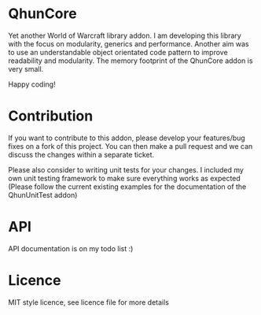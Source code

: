# QhunCore

Yet another World of Warcraft library addon. I am developing this library with the focus on modularity, generics and performance. Another aim was to use an understandable object orientated code pattern to improve readability and modularity. The memory footprint of the QhunCore addon is very small.

Happy coding!

# Contribution

If you want to contribute to this addon, please develop your features/bug fixes on a fork of this project. You can then make a pull request and we can discuss the changes within a separate ticket.

Please also consider to writing unit tests for your changes. I included my own unit testing framework to make sure everything works as expected (Please follow the current existing examples for the documentation of the QhunUnitTest addon)

# API

API documentation is on my todo list :)

# Licence

MIT style licence, see licence file for more details